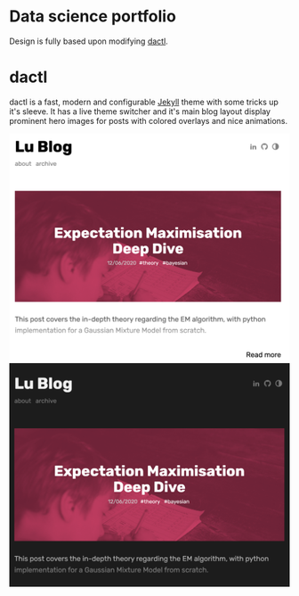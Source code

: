 # Data science portfolio

Design is fully based upon modifying [dactl](https://github.com/melangue/dactl).

# dactl
dactl is a fast, modern and configurable [Jekyll](http://jekyllrb.com/) theme with some tricks up it's sleeve. It has a live theme switcher and it's main blog layout display prominent hero images for posts with colored overlays and nice animations.

![light theme](uploads/screenshot_desktop_light.png)
![dark theme](uploads/screenshot_desktop_dark.png)
